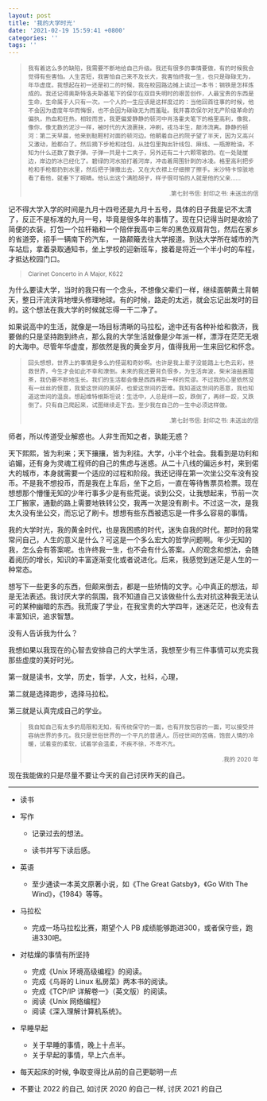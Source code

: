 ```yaml
---
layout: post
title: '我的大学时光'
date: '2021-02-19 15:59:41 +0800'
categories: ''
tags: ''
---
```


> <small>我有着这么多的缺陷，我需要不断地给自己升级。我还有很多的事情要做，有的时候我会觉得有些害怕。人生苦短，我害怕自己来不及长大，我害怕终我一生，也只是碌碌无为，年华虚度。我想起在初一还是初二的时候，我在校园路边摊上读过一本书：钢铁是怎样炼成的。我还记得奥斯特洛夫斯基笔下的保尔在双目失明时的艰苦创作，人最宝贵的东西是生命，生命属于人只有一次。一个人的一生应该是这样度过的：当他回首往事的时候，他不会因为虚度年华而悔恨，也不会因为碌碌无为而羞耻。我并喜欢保尔对无产阶级革命的偏执，热血和狂热，相较而言，我更偏爱静静的顿河中肖洛霍夫笔下的格里高利，像我，像你，像无数的泥沙一样，被时代的大浪裹挟，冲刷，戎马半生，颠沛流离。静静的顿河：第二天早晨，他来到鞑靼村对面的顿河边。他朝着自己的院子望了半天，因为又高兴又激动，脸都白了。然后摘下步枪和挂包，从挂包里掏出针线包、麻线、一瓶擦枪油，不知为什么还数了数子弹。子弹一共是十二夹子，另外还有二十六颗零散的。在一处陡崖边，岸边的冰已经化了。碧绿的河水拍打着河岸，冲击着周围针刺的冰凌。格里高利把步枪和手枪都扔到水里，然后把子弹撒出去，又在大衣襟上仔细擦了擦手。米沙特卡惊骇地看了看他，就垂下了眼睛。他认出这个满脸胡子，样子很可怕的人就是他的父亲……</small>
> <div style="text-align: right"><small>.第七封书信: 封印之书: 未送出的信</small></div>

记不得大学入学的时间是九月十四号还是九月十五号，具体的日子我是记不太清了，反正不是标准的九月一号，毕竟是很多年的事情了。现在只记得当时是收拾了简便的衣装，打包一个拉杆箱和一个陪伴我高中三年的黑色双肩背包，然后在家乡的省道旁，招手一辆南下的汽车，一路颠簸去往大学报道。到达大学所在城市的汽车站后，拿着录取通知书，坐上学校的迎新班车，接着是将近一个半小时的车程，才抵达校园门口。

> <small>Clarinet Concerto in A Major, K622</small>

为什么要读大学，当时的我只有一个念头，不想像父辈们一样，继续面朝黄土背朝天，整日汗流浃背地埋头修理地球。有的时候，路走的太远，就会忘记出发时的目的。这个想法在我大学的时候就忘得一干二净了。

如果说高中的生活，就像是一场目标清晰的马拉松，途中还有各种补给和救济，我要做的只是坚持跑到终点，那么我的大学生活就像是少年派一样，漂浮在茫茫无垠的大海中。尽管年华虚度，那依然是我的黄金岁月，值得我用一生来回忆和怀念。

> <small>回头想想，世界上的事情是多么的怪诞和奇妙啊。也许是我上辈子没能踏上七色云彩，拯救世界，今生才会如此不幸和潦倒。未来的我还要背负很多，为生活奔波，柴米油盐酱醋茶，我仍要不断地生长。我们的生活都会像是西西弗斯一样的荒谬。不过我的心里依然没有一丝丝的恨意，我爱这世间的美好，也爱这世间的苦难。我知道这世间的恶意，我也知道这世间的温良。想起维特根斯坦说：生活中，人总是绊一跤，跌倒了，再绊一跤，又跌倒了。只有自己爬起来，试图继续走下去。至少我在自己的一生中必须这样做。</small>
> <div style="text-align: right"><small>.第七封书信: 封印之书: 未送出的信</small></div>

师者，所以传道受业解惑也。人非生而知之者，孰能无惑？

天下熙熙，皆为利来；天下攘攘，皆为利往。大学，小半个社会。我看到是功利和谄媚，还有身为灵魂工程师的自己的焦虑与迷惑。从二十八线的偏远乡村，来到偌大的城市，本身就需要一个适应的过程和阶段。我还记得在第一次坐公交车没有投币。不是我不想投币，而是我在上车后，坐下之后，一直在等待售票员检票。现在想想那个懵懂无知的少年行事多少是有些荒诞。谈到公交，让我想起来，节前一次工厂搬家，通勤的路上需要地铁转公交，我再一次是没有刷卡。不过这一次，是我太久没有坐公交，而忘记了刷卡。想想有些东西被遗忘是一件多么容易的事情。

我的大学时光，我的黄金时代，也是我困惑的时代，迷失自我的时代。那时的我常常问自己，人生的意义是什么？可这是一个多么宏大的哲学问题啊。年少无知的我，怎么会有答案呢。也许终我一生，也不会有什么答案。人的观念和想法，会随着阅历的增长，知识的丰富逐渐变化或者说进化。后来，我感觉到迷茫是人生的一种常态。

想写下一些更多的东西，但颠来倒去，都是一些矫情的文字。心中真正的想法，却是无法表述。我讨厌大学的氛围，我不知道自己又该做些什么去对抗这种我无法认可的某种幽暗的东西。我荒废了学业，在我宝贵的大学四年，迷迷茫茫，也没有去丰富知识，追求智慧。

没有人告诉我为什么？

我想如果以我现在的心智去安排自己的大学生活，我想至少有三件事情可以充实我那些虚度的美好时光。

第一就是读书，文学，历史，哲学，人文，社科，心理，

第二就是选择跑步，选择马拉松。

第三就是认真完成自己的学业。

> <small>我自知自己有太多的局限和无知，有传统保守的一面，也有开放包容的一面，可以接受并容纳世界的多元。我只是世俗世界的一个平凡的普通人。历经世间的苦痛，饱尝人情的冷暖，试着变的柔软，试着学会温柔，不疾不徐，不卑不亢。</small>
> <div style="text-align: right"><small>.我的 2020 年</small></div>

现在我能做的只是尽量不要让今天的自己讨厌昨天的自己。

- - -

- 读书

- 写作

    - 记录过去的想法。

    - 读书并写下读后感。

- 英语

    - 至少通读一本英文原著小说，如《The Great Gatsby》，《Go With The Wind》，《1984》等等。

- 马拉松

    - 完成一场马拉松比赛，期望个人 PB 成绩能够跑进300，或者保守些，跑进330吧。

- 对枯燥的事情有所坚持

    - 完成《Unix 环境高级编程》的阅读。
    - 完成《鸟哥的 Linux 私房菜》两本书的阅读。
    - 完成《TCP/IP 详解卷一》（英文版）的阅读。
    - 阅读《Unix 网络编程》
    - 阅读《深入理解计算机系统》。

- 早睡早起
    - 关于早睡的事情，晚上十点半。
    - 关于早起的事情，早上六点半。

- 每天起床的时候, 争取变得比从前的自己更聪明一点

- 不要让 2022 的自己, 如讨厌 2020 的自己一样, 讨厌 2021 的自己
